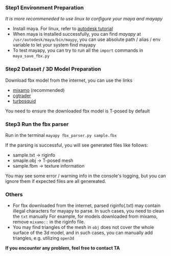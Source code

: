 ### Step1 Environment Preparation 
*It is more recommeneded to use linux to configure your maya and mayapy*

* Install maya. For linux, refer to [autodesk tutorial](https://knowledge.autodesk.com/zh-hans/support/maya/learn-explore/caas/simplecontent/content/installing-maya-2020-ubuntu.html)
* When maya is installed successfully, you can find *mayapy* at `/usr/autodesk/maya/bin/maypy`, you can use absolute path / alias / env variable to let your system find mayapy
* To test mayapy, you can try to run all the `import` commands in `maya_save_fbx.py`

### Step2 Dataset / 3D Model Preparation 
Download fbx model from the internet, you can use the links 
* [mixamo](https://www.mixamo.com/#/) (recommended)
* [cgtrader](https://www.cgtrader.com/free-3d-models/human)
* [turbosquid](https://www.turbosquid.com/Search/3D-Models/free/human/fbx)

You need to ensure the downloaded fbx model is T-posed by default 

### Step3 Run the fbx parser
Run in the terminal 
`mayapy fbx_parser.py sample.fbx`

If the parsing is successful, you will see generated files like follows: 
- sample.txt -> riginfo 
- smaple.obj -> T-posed mesh
- sample.fbm -> texture information 

You may see some error / warning info in the console's logging, but you can ignore them if expected files are all genereated. 

### Others
* For fbx downloaded from the internet, parsed riginfo(.txt) may contain illegal characters for mayapy to parse. In such cases, you need to clean the `txt` manually
For example, for models downloaded from mixamo, remove `mixamo::` in the riginfo file. 
* You may find triangles of the mesh in `obj` does not cover the whole surface of the 3d model, and in such cases, you can manually add triangles, e.g. utilizing `open3d`

**If you encounter any problem, feel free to contact TA**

